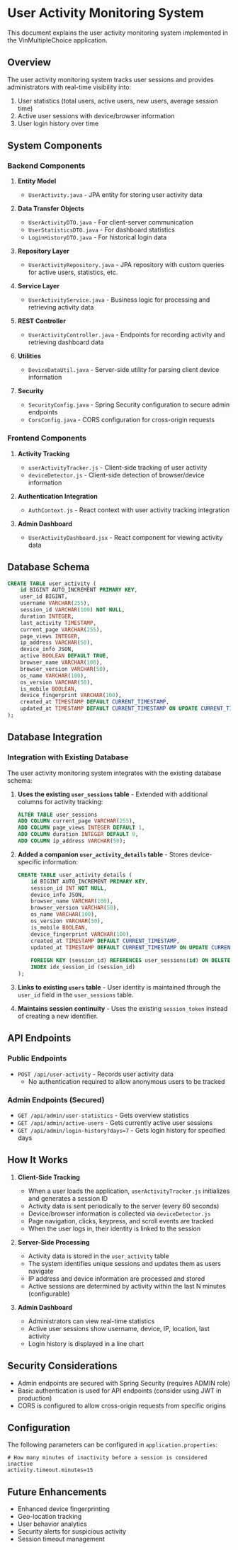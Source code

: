 # User Activity Monitoring System

This document explains the user activity monitoring system implemented in the VinMultipleChoice application.

## Overview

The user activity monitoring system tracks user sessions and provides administrators with real-time visibility into:

1. User statistics (total users, active users, new users, average session time)
2. Active user sessions with device/browser information
3. User login history over time

## System Components

### Backend Components

1. **Entity Model**
   - `UserActivity.java` - JPA entity for storing user activity data
   
2. **Data Transfer Objects**
   - `UserActivityDTO.java` - For client-server communication
   - `UserStatisticsDTO.java` - For dashboard statistics
   - `LoginHistoryDTO.java` - For historical login data
   
3. **Repository Layer**
   - `UserActivityRepository.java` - JPA repository with custom queries for active users, statistics, etc.
   
4. **Service Layer**
   - `UserActivityService.java` - Business logic for processing and retrieving activity data
   
5. **REST Controller**
   - `UserActivityController.java` - Endpoints for recording activity and retrieving dashboard data

6. **Utilities**
   - `DeviceDataUtil.java` - Server-side utility for parsing client device information
   
7. **Security**
   - `SecurityConfig.java` - Spring Security configuration to secure admin endpoints
   - `CorsConfig.java` - CORS configuration for cross-origin requests

### Frontend Components

1. **Activity Tracking**
   - `userActivityTracker.js` - Client-side tracking of user activity
   - `deviceDetector.js` - Client-side detection of browser/device information
   
2. **Authentication Integration**
   - `AuthContext.js` - React context with user activity tracking integration
   
3. **Admin Dashboard**
   - `UserActivityDashboard.jsx` - React component for viewing activity data

## Database Schema

```sql
CREATE TABLE user_activity (
    id BIGINT AUTO_INCREMENT PRIMARY KEY,
    user_id BIGINT,
    username VARCHAR(255),
    session_id VARCHAR(100) NOT NULL,
    duration INTEGER,
    last_activity TIMESTAMP,
    current_page VARCHAR(255),
    page_views INTEGER,
    ip_address VARCHAR(50),
    device_info JSON,
    active BOOLEAN DEFAULT TRUE,
    browser_name VARCHAR(100),
    browser_version VARCHAR(50),
    os_name VARCHAR(100),
    os_version VARCHAR(50),
    is_mobile BOOLEAN,
    device_fingerprint VARCHAR(100),
    created_at TIMESTAMP DEFAULT CURRENT_TIMESTAMP,
    updated_at TIMESTAMP DEFAULT CURRENT_TIMESTAMP ON UPDATE CURRENT_TIMESTAMP
);
```

## Database Integration

### Integration with Existing Database

The user activity monitoring system integrates with the existing database schema:

1. **Uses the existing `user_sessions` table** - Extended with additional columns for activity tracking:
   ```sql
   ALTER TABLE user_sessions
   ADD COLUMN current_page VARCHAR(255),
   ADD COLUMN page_views INTEGER DEFAULT 1,
   ADD COLUMN duration INTEGER DEFAULT 0,
   ADD COLUMN ip_address VARCHAR(50);
   ```

2. **Added a companion `user_activity_details` table** - Stores device-specific information:
   ```sql
   CREATE TABLE user_activity_details (
       id BIGINT AUTO_INCREMENT PRIMARY KEY,
       session_id INT NOT NULL,
       device_info JSON,
       browser_name VARCHAR(100),
       browser_version VARCHAR(50),
       os_name VARCHAR(100),
       os_version VARCHAR(50),
       is_mobile BOOLEAN,
       device_fingerprint VARCHAR(100),
       created_at TIMESTAMP DEFAULT CURRENT_TIMESTAMP,
       updated_at TIMESTAMP DEFAULT CURRENT_TIMESTAMP ON UPDATE CURRENT_TIMESTAMP,
       
       FOREIGN KEY (session_id) REFERENCES user_sessions(id) ON DELETE CASCADE,
       INDEX idx_session_id (session_id)
   );
   ```

3. **Links to existing `users` table** - User identity is maintained through the `user_id` field in the `user_sessions` table.

4. **Maintains session continuity** - Uses the existing `session_token` instead of creating a new identifier.

## API Endpoints

### Public Endpoints

- `POST /api/user-activity` - Records user activity data
  - No authentication required to allow anonymous users to be tracked

### Admin Endpoints (Secured)

- `GET /api/admin/user-statistics` - Gets overview statistics
- `GET /api/admin/active-users` - Gets currently active user sessions
- `GET /api/admin/login-history?days=7` - Gets login history for specified days

## How It Works

1. **Client-Side Tracking**
   - When a user loads the application, `userActivityTracker.js` initializes and generates a session ID
   - Activity data is sent periodically to the server (every 60 seconds)
   - Device/browser information is collected via `deviceDetector.js`
   - Page navigation, clicks, keypress, and scroll events are tracked
   - When the user logs in, their identity is linked to the session

2. **Server-Side Processing**
   - Activity data is stored in the `user_activity` table 
   - The system identifies unique sessions and updates them as users navigate
   - IP address and device information are processed and stored
   - Active sessions are determined by activity within the last N minutes (configurable)

3. **Admin Dashboard**
   - Administrators can view real-time statistics
   - Active user sessions show username, device, IP, location, last activity
   - Login history is displayed in a line chart

## Security Considerations

- Admin endpoints are secured with Spring Security (requires ADMIN role)
- Basic authentication is used for API endpoints (consider using JWT in production)
- CORS is configured to allow cross-origin requests from specific origins

## Configuration

The following parameters can be configured in `application.properties`:

```properties
# How many minutes of inactivity before a session is considered inactive
activity.timeout.minutes=15
```

## Future Enhancements

- Enhanced device fingerprinting
- Geo-location tracking
- User behavior analytics
- Security alerts for suspicious activity
- Session timeout management 